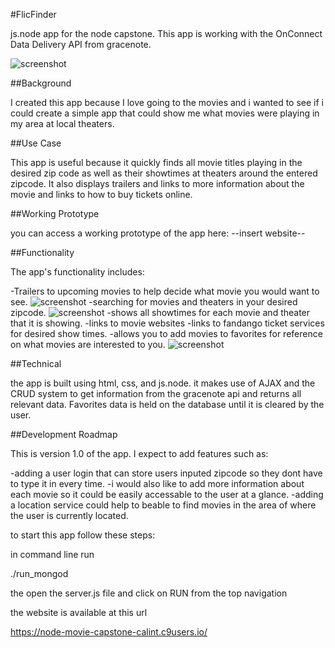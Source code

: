 #FlicFinder
 
 js.node app for the node capstone. This app is working with the OnConnect Data Delivery API from gracenote.
 
 ![screenshot](https://0peron.github.io/node-movie-capstone/images/index.png)
 
##Background
 
 I created this app because I love going to the movies and i wanted to see if i could create a simple app that could show me what movies were playing in my area at local theaters.
 
##Use Case
 
 This app is useful because it quickly finds all movie titles playing in the desired zip code as well as their showtimes at theaters around the entered zipcode. It also displays trailers and links to more information about the movie and
 links to how to buy tickets online.
 
##Working Prototype
 
 you can access a working prototype of the app here: --insert website--
 
##Functionality
 
The app's functionality includes:

-Trailers to upcoming movies to help decide what movie you would want to see.
![screenshot](https://0peron.github.io/node-movie-capstone/images/index.png)
-searching for movies and theaters in your desired zipcode.
![screenshot](https://0peron.github.io/node-movie-capstone/images/search.png)
-shows all showtimes for each movie and theater that it is showing.
-links to movie websites
-links to fandango ticket services for desired show times.
-allows you to add movies to favorites for reference on what movies are interested to you.
![screenshot](https://0peron.github.io/node-movie-capstone/images/favorites.png)

##Technical

the app is built using html, css, and js.node. it makes use of AJAX and the CRUD system to get information from the gracenote api and returns all relevant data. Favorites data is held on the database until it is cleared by the user.

##Development Roadmap

This is version 1.0 of the app. I expect to add features such as:

-adding a user login that can store users inputed zipcode so they dont have to type it in every time.
-i would also like to add more information about each movie so it could be easily accessable to the user at a glance.
-adding a location service could help to beable to find movies in the area of where the user is currently located. 


to start this app follow these steps:

in command line run

 ./run_mongod
 
 the open the server.js file and click on RUN from the top navigation
 
 the website is available at this url 
 
 https://node-movie-capstone-calint.c9users.io/

 
 